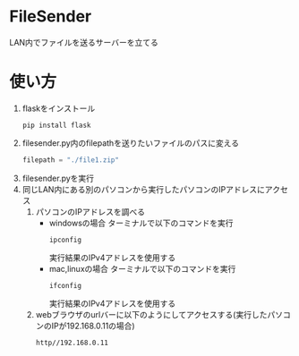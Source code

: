 # FileSender
LAN内でファイルを送るサーバーを立てる

# 使い方
1. flaskをインストール
   ```
   pip install flask
   ```
1. filesender.py内のfilepathを送りたいファイルのパスに変える
   ```python
   filepath = "./file1.zip"
   ```
1. filesender.pyを実行
1. 同じLAN内にある別のパソコンから実行したパソコンのIPアドレスにアクセス
   1. パソコンのIPアドレスを調べる
      - windowsの場合
         ターミナルで以下のコマンドを実行
         ```
         ipconfig
         ```
         実行結果のIPv4アドレスを使用する
      - mac,linuxの場合
         ターミナルで以下のコマンドを実行
         ```
         ifconfig
         ```
         実行結果のIPv4アドレスを使用する
   1. webブラウザのurlバーに以下のようにしてアクセスする(実行したパソコンのIPが192.168.0.11の場合)
      ```
      http//192.168.0.11
      ```
